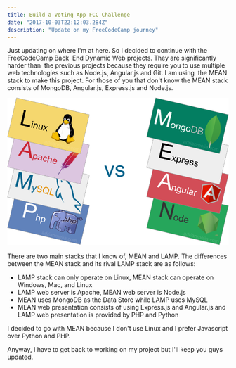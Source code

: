 ```yaml
---
title: Build a Voting App FCC Challenge
date: "2017-10-03T22:12:03.284Z"
description: "Update on my FreeCodeCamp journey"
---
```

Just updating on where I'm at here. So I decided to continue with the FreeCodeCamp Back  End Dynamic Web projects. They are significantly harder than  the previous projects because they require you to use multiple web technologies such as Node.js, Angular.js and Git. I am using  the MEAN stack to make this project. For those of you that don't know the MEAN stack consists of MongoDB, Angular.js, Express.js and Node.js.

![mean_vs_lamp_stack](./img1.png)

There are two main stacks that I know of, MEAN and LAMP. The differences between the MEAN stack and its rival LAMP stack are as follows:
* LAMP stack can only operate on Linux, MEAN stack can operate on Windows, Mac, and Linux
* LAMP web server is Apache, MEAN web server is Node.js
* MEAN uses MongoDB as the Data Store while LAMP uses MySQL
* MEAN web presentation consists of using Express.js and Angular.js and LAMP web presentation is provided by PHP and Python

I decided to go with MEAN because I don't use Linux and I prefer Javascript over Python and PHP.

Anyway, I have to get back to working on my project but I'll keep you guys updated.